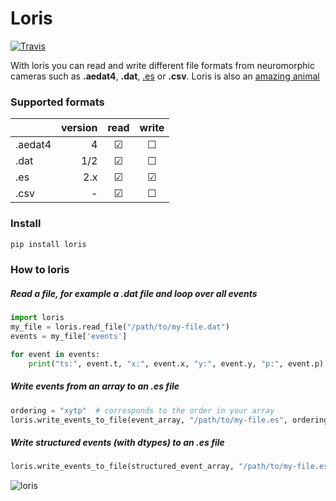# Loris
[![Travis](https://img.shields.io/travis/neuromorphic-paris/loris/master.svg?label=Travis%20CI)](https://www.travis-ci.org/neuromorphic-paris/loris)

With loris you can read and write different file formats from neuromorphic cameras such as **.aedat4**, **.dat**, [.es](https://github.com/neuromorphic-paris/event_stream) or **.csv**. Loris is also an [amazing animal](https://giphy.com/search/slow-loris)

### Supported formats
|           | version | read    | write   |
|-----------|--------:|:-------:|:-------:|
| .aedat4   | 4       | &#9745; | &#9744; |
| .dat      | 1/2     | &#9745; | &#9744; |
| .es       | 2.x     | &#9745; | &#9745; |
| .csv      | -       | &#9745; | &#9744; |

### Install
~~~python
pip install loris
~~~

### How to loris
##### Read a file, for example a .dat file and loop over all events
~~~python
import loris
my_file = loris.read_file("/path/to/my-file.dat")
events = my_file['events']

for event in events:
    print("ts:", event.t, "x:", event.x, "y:", event.y, "p:", event.p)
~~~

##### Write events from an array to an .es file
~~~python
ordering = "xytp"  # corresponds to the order in your array
loris.write_events_to_file(event_array, "/path/to/my-file.es", ordering)
~~~

##### Write structured events (with dtypes) to an .es file
~~~python
loris.write_events_to_file(structured_event_array, "/path/to/my-file.es")
~~~


![loris](loris.gif "The Loris Banner")
